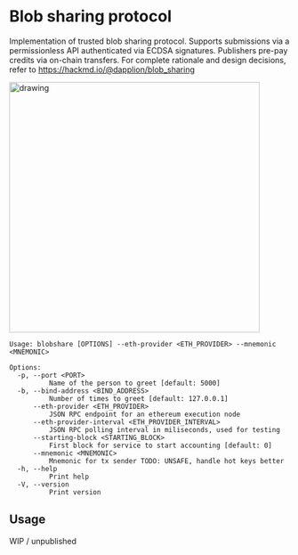 # Blob sharing protocol

Implementation of trusted blob sharing protocol. Supports submissions via a permissionless API authenticated via ECDSA signatures. Publishers pre-pay credits via on-chain transfers. For complete rationale and design decisions, refer to https://hackmd.io/@dapplion/blob_sharing

<img src="https://hackmd.io/_uploads/ByUbygIVT.png" alt="drawing" width="450"/>

<!-- HELP_START -->
```
Usage: blobshare [OPTIONS] --eth-provider <ETH_PROVIDER> --mnemonic <MNEMONIC>

Options:
  -p, --port <PORT>
          Name of the person to greet [default: 5000]
  -b, --bind-address <BIND_ADDRESS>
          Number of times to greet [default: 127.0.0.1]
      --eth-provider <ETH_PROVIDER>
          JSON RPC endpoint for an ethereum execution node
      --eth-provider-interval <ETH_PROVIDER_INTERVAL>
          JSON RPC polling interval in miliseconds, used for testing
      --starting-block <STARTING_BLOCK>
          First block for service to start accounting [default: 0]
      --mnemonic <MNEMONIC>
          Mnemonic for tx sender TODO: UNSAFE, handle hot keys better
  -h, --help
          Print help
  -V, --version
          Print version

```
<!-- HELP_END -->

## Usage

WIP / unpublished
